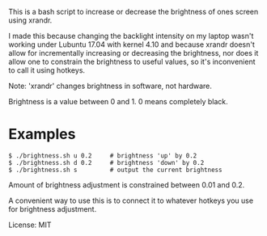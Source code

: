 This is a bash script to increase or decrease the brightness of ones screen using xrandr.

I made this because changing the backlight intensity on my laptop wasn't working under Lubuntu 17.04 with kernel 4.10 and because xrandr doesn't allow for incrementally increasing or decreasing the brightness, nor does it allow one to constrain the brightness to useful values, so it's inconvenient to call it using hotkeys.

Note: 'xrandr' changes brightness in software, not hardware.

Brightness is a value between 0 and 1. 0 means completely black.

# Examples
    $ ./brightness.sh u 0.2     # brightness 'up' by 0.2
    $ ./brightness.sh d 0.2     # brightness 'down' by 0.2
    $ ./brightness.sh s         # output the current brightness

Amount of brightness adjustment is constrained between 0.01 and 0.2.

A convenient way to use this is to connect it to whatever hotkeys you use for brightness adjustment.

License: MIT
